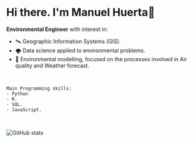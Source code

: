 # Hi there. I'm Manuel Huerta👋

**Environmental Engineer** with interest in:

- 🛰 Geographic Information Systems (GIS).
- 🌪 Data science applied to environmental problems.
- 🌊 Environmental modelling, focused on the processes involved in Air quality and Weather forecast.

<br />

```
Main Programming skills:
- Python
- R.
- SQL.
- JavaScript.
```
<br />

![GitHub stats](https://github-readme-stats.vercel.app/api?username=maniconaji&show_icons=true&theme=gruvbox&count_private=true) 

<!--
**maniconaji/maniconaji** is a ✨ _special_ ✨ repository because its `README.md` (this file) appears on your GitHub profile.

Here are some ideas to get you started:

- 🔭 I’m currently working on ...
- 👯 I’m looking to collaborate on ...
- 🤔 I’m looking for help with ...
- 💬 Ask me about ...
- 📫 How to reach me: ...
- 😄 Pronouns: ...
- 
--> 
